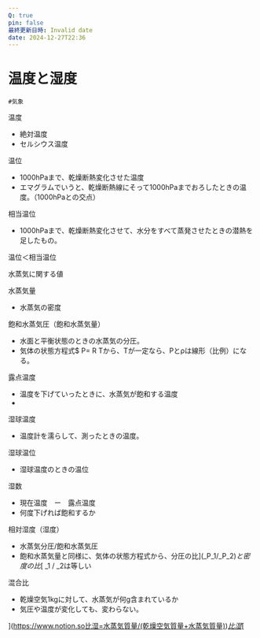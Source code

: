 ```yaml
---
Q: true
pin: false
最終更新日時: Invalid date
date: 2024-12-27T22:36
---
```

# 温度と湿度

`#気象`

温度

- 絶対温度  
- セルシウス温度  

温位

- 1000hPaまで、乾燥断熱変化させた温度  
- エマグラムでいうと、乾燥断熱線にそって1000hPaまでおろしたときの温度。（1000hPaとの交点）  

相当温位

- 1000hPaまで、乾燥断熱変化させて、水分をすべて蒸発させたときの潜熱を足したもの。

温位＜相当温位

水蒸気に関する値

水蒸気量

- 水蒸気の密度

飽和水蒸気圧（飽和水蒸気量）

- 水面と平衡状態のときの水蒸気の分圧。  
- 気体の状態方程式$ P= R Tから、Tが一定なら、Pとρは線形（比例）になる。  

露点温度

- 温度を下げていったときに、水蒸気が飽和する温度  
-  

湿球温度

- 温度計を濡らして、測ったときの温度。

湿球温位

- 湿球温度のときの温位

湿数

- 現在温度　ー　露点温度  
- 何度下げれば飽和するか  

相対湿度（湿度）

- 水蒸気分圧/飽和水蒸気圧  
- 飽和水蒸気量と同様に、気体の状態方程式から、分圧の比](_P_1/_P_2)_と密度の比_[ _1 / _2は等しい

混合比

- 乾燥空気1kgに対して、水蒸気が何g含まれているか  
- 気圧や温度が変化しても、変わらない。  
  
[](](https://www.notion.so比湿=水蒸気質量/(乾燥空気質量+水蒸気質量))[_混合比_](https://www.notion.so比湿=水蒸気質量/(乾燥空気質量+水蒸気質量))[=](https://www.notion.so比湿=水蒸気質量/(乾燥空気質量+水蒸気質量))[_水蒸気質量_](https://www.notion.so比湿=水蒸気質量/(乾燥空気質量+水蒸気質量))[/(](https://www.notion.so比湿=水蒸気質量/(乾燥空気質量+水蒸気質量))[_乾燥空気質量_](https://www.notion.so比湿=水蒸気質量/(乾燥空気質量+水蒸気質量))[))](https://www.notion.so比湿=水蒸気質量/(乾燥空気質量+水蒸気質量))[_比湿_](https://www.notion.so比湿=水蒸気質量/(乾燥空気質量+水蒸気質量))[[](https://www.notion.so比湿=水蒸気質量/(乾燥空気質量+水蒸気質量))